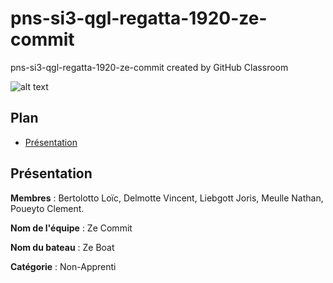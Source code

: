 # pns-si3-qgl-regatta-1920-ze-commit
pns-si3-qgl-regatta-1920-ze-commit created by GitHub Classroom

![alt text](https://github.com/pns-si3-qgl/pns-si3-qgl-regatta-1920-ze-commit//to/img.png)

## Plan
- [Présentation](#Présentation)


## Présentation

**Membres** : Bertolotto Loïc, Delmotte Vincent, Liebgott Joris, Meulle Nathan, Poueyto Clement.

**Nom de l'équipe** : Ze Commit

**Nom du bateau** : Ze Boat

**Catégorie** : Non-Apprenti
